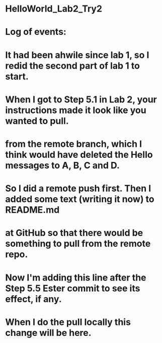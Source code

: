 # HelloWorld_Lab2_Try2
#
# Log of events:
# It had been ahwile since lab 1, so I redid the second part of lab 1 to start.
#
# When I got to Step 5.1 in Lab 2, your instructions made it look like you wanted to pull.
# from the remote branch, which I think would have deleted the Hello messages to A, B, C and D.
# So I did a remote push first. Then I added some text (writing it now) to README.md
# at GitHub so that there would be something to pull from the remote repo.
#
# Now I'm adding this line after the Step 5.5 Ester commit to see its effect, if any.
# When I do the pull locally this change will be here.

